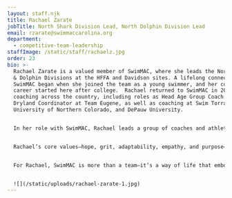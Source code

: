```yaml
---
layout: staff.njk
title: Rachael Zarate
jobTitle: North Shark Division Lead, North Dolphin Division Lead
email: rzarate@swimmaccarolina.org
department:
  - competitive-team-leadership
staffImage: /static/staff/rachaelz.jpg
order: 23
bio: >-
  Rachael Zarate is a valued member of SwimMAC, where she leads the North Shark
  & Dolphin Divisions at the HFFA and Davidson sites. A lifelong connection to
  SwimMAC began when she joined the team as a young swimmer, and her coaching
  career started here after college.  Rachael returned to SwimMAC in 2022 after
  coaching across the country, including roles as Head Age Group Coach and
  Dryland Coordinator at Team Eugene, as well as coaching at Swim Torrance, the
  University of Northern Colorado, and DePauw University.


  In her role with SwimMAC, Rachael leads a group of coaches and athletes within the North Shark and Dolphin Divisions, focusing on 11–14-year-olds. She develops strategies and training plans that support athletes’ growth, encouraging them to push beyond their limits to accomplish what they once thought was impossible. With a B.A. in Psychology, a minor in Visual Arts, and an M.A. in Sport Management, along with a swim-specific dryland certification, Rachael is equipped to support her athletes’ mental and physical development. Her coaching style integrates psychological insight and dryland training expertise, offering athletes a well-rounded approach to performance.


  Rachael’s core values—hope, grit, adaptability, empathy, and purpose—are reflected in her dedication to relationship-building with athletes and her commitment to helping them find confidence in new challenges. Known for her innovative approach to guiding athletes beyond their comfort zones, she aims to foster a unified Shark and Dolphin division that prepares athletes for success in the senior ranks and beyond.


  For Rachael, SwimMAC is more than a team—it’s a way of life that embodies family, athleticism, and resilience. Influenced by mentors like Britta Wyatt, Lisa Ebeling, Russ Kasl, and Jennifer Gibson, Rachael is passionate about instilling SwimMAC’s values in each athlete she coaches, helping them realize their potential both in and out of the pool.


  ![](/static/uploads/rachael-zarate-1.jpg)
---
```

